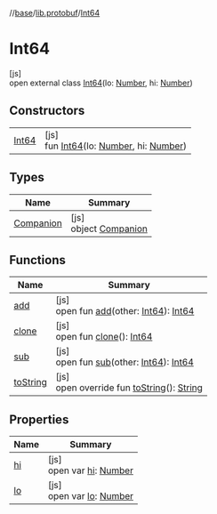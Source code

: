 //[base](../../../index.md)/[lib.protobuf](../index.md)/[Int64](index.md)

# Int64

[js]\
open external class [Int64](index.md)(lo: [Number](https://kotlinlang.org/api/latest/jvm/stdlib/kotlin/-number/index.html), hi: [Number](https://kotlinlang.org/api/latest/jvm/stdlib/kotlin/-number/index.html))

## Constructors

| | |
|---|---|
| [Int64](-int64.md) | [js]<br>fun [Int64](-int64.md)(lo: [Number](https://kotlinlang.org/api/latest/jvm/stdlib/kotlin/-number/index.html), hi: [Number](https://kotlinlang.org/api/latest/jvm/stdlib/kotlin/-number/index.html)) |

## Types

| Name | Summary |
|---|---|
| [Companion](-companion/index.md) | [js]<br>object [Companion](-companion/index.md) |

## Functions

| Name | Summary |
|---|---|
| [add](add.md) | [js]<br>open fun [add](add.md)(other: [Int64](index.md)): [Int64](index.md) |
| [clone](clone.md) | [js]<br>open fun [clone](clone.md)(): [Int64](index.md) |
| [sub](sub.md) | [js]<br>open fun [sub](sub.md)(other: [Int64](index.md)): [Int64](index.md) |
| [toString](to-string.md) | [js]<br>open override fun [toString](to-string.md)(): [String](https://kotlinlang.org/api/latest/jvm/stdlib/kotlin/-string/index.html) |

## Properties

| Name | Summary |
|---|---|
| [hi](hi.md) | [js]<br>open var [hi](hi.md): [Number](https://kotlinlang.org/api/latest/jvm/stdlib/kotlin/-number/index.html) |
| [lo](lo.md) | [js]<br>open var [lo](lo.md): [Number](https://kotlinlang.org/api/latest/jvm/stdlib/kotlin/-number/index.html) |
